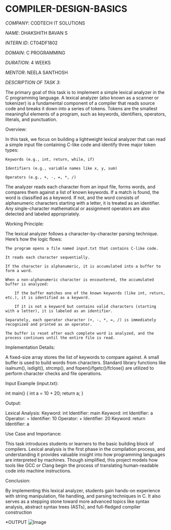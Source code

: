 # COMPILER-DESIGN-BASICS

*COMPANY*: CODTECH IT SOLUTIONS

*NAME*: DHAKSHITH BAVAN S

*INTERN ID*: CT04DF1802

*DOMAIN*: C PROGRAMMING

*DURATION*: 4 WEEKS

*MENTOR*: NEELA SANTHOSH

*DESCRIPTION OF TASK 3*:
               

The primary goal of this task is to implement a simple lexical analyzer in the C programming language. A lexical analyzer (also known as a scanner or tokenizer) is a fundamental component of a compiler that reads source code and breaks it down into a series of tokens. Tokens are the smallest meaningful elements of a program, such as keywords, identifiers, operators, literals, and punctuation.

Overview:

In this task, we focus on building a lightweight lexical analyzer that can read a simple input file containing C-like code and identify three major token types:

    Keywords (e.g., int, return, while, if)

    Identifiers (e.g., variable names like x, y, sum)

    Operators (e.g., +, -, =, *, /)

The analyzer reads each character from an input file, forms words, and compares them against a list of known keywords. If a match is found, the word is classified as a keyword. If not, and the word consists of alphanumeric characters starting with a letter, it is treated as an identifier. Any single-character mathematical or assignment operators are also detected and labeled appropriately.

Working Principle:

The lexical analyzer follows a character-by-character parsing technique. Here’s how the logic flows:

    The program opens a file named input.txt that contains C-like code.

    It reads each character sequentially.

    If the character is alphanumeric, it is accumulated into a buffer to form a word.

    When a non-alphanumeric character is encountered, the accumulated buffer is analyzed:

        If the buffer matches one of the known keywords (like int, return, etc.), it is identified as a keyword.

        If it is not a keyword but contains valid characters (starting with a letter), it is labeled as an identifier.

    Separately, each operator character (+, -, *, =, /) is immediately recognized and printed as an operator.

    The buffer is reset after each complete word is analyzed, and the process continues until the entire file is read.

Implementation Details:

A fixed-size array stores the list of keywords to compare against. A small buffer is used to build words from characters. Standard library functions like isalnum(), isdigit(), strcmp(), and fopen()/fgetc()/fclose() are utilized to perform character checks and file operations.

Input Example (input.txt):

int main() {
int a = 10 + 20;
return a;
}

Output:

Lexical Analysis:
Keyword: int
Identifier: main
Keyword: int
Identifier: a
Operator: =
Identifier: 10
Operator: +
Identifier: 20
Keyword: return
Identifier: a

Use Case and Importance:

This task introduces students or learners to the basic building block of compilers. Lexical analysis is the first phase in the compilation process, and understanding it provides valuable insight into how programming languages are interpreted by machines. Though simplified, this project models how tools like GCC or Clang begin the process of translating human-readable code into machine instructions.

Conclusion:

By implementing this lexical analyzer, students gain hands-on experience with string manipulation, file handling, and parsing techniques in C. It also serves as a stepping stone toward more advanced topics like syntax analysis, abstract syntax trees (ASTs), and full-fledged compiler construction

*OUTPUT
![Image](https://github.com/user-attachments/assets/d6c25c2e-6a08-46f3-8807-1eddcef3fd60)
